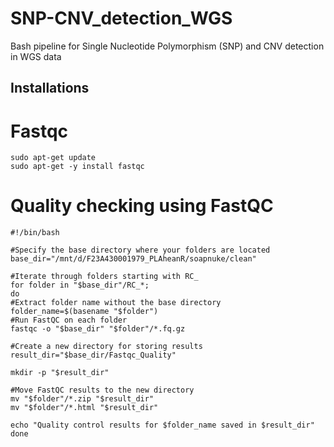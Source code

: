 # SNP-CNV_detection_WGS
Bash pipeline for Single Nucleotide Polymorphism (SNP) and CNV detection in WGS data

## Installations

# Fastqc
   
    sudo apt-get update
    sudo apt-get -y install fastqc 





# Quality checking using FastQC

```
#!/bin/bash

#Specify the base directory where your folders are located
base_dir="/mnt/d/F23A430001979_PLAheanR/soapnuke/clean"

#Iterate through folders starting with RC_
for folder in "$base_dir"/RC_*;
do
#Extract folder name without the base directory
folder_name=$(basename "$folder")
#Run FastQC on each folder
fastqc -o "$base_dir" "$folder"/*.fq.gz

#Create a new directory for storing results
result_dir="$base_dir/Fastqc_Quality"

mkdir -p "$result_dir"

#Move FastQC results to the new directory
mv "$folder"/*.zip "$result_dir"
mv "$folder"/*.html "$result_dir"

echo "Quality control results for $folder_name saved in $result_dir"
done
```
    
